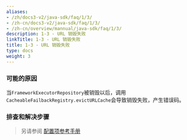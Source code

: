 ```yaml
---
aliases:
- /zh/docs3-v2/java-sdk/faq/1/3/
- /zh-cn/docs3-v2/java-sdk/faq/1/3/
- /zh-cn/overview/mannual/java-sdk/faq/1/3/
description: 1-3 - URL 销毁失败
linkTitle: 1-3 - URL 销毁失败
title: 1-3 - URL 销毁失败
type: docs
weight: 3
---
```







### 可能的原因 
当`FrameworkExecutorRepository`被销毁以后，调用`CacheableFailbackRegistry.evictURLCache`会导致销毁失败，产生错误码。

### 排查和解决步骤

> 另请参阅 [配置项参考手册](/zh-cn/overview/mannual/java-sdk/reference-manual/config/properties/)
